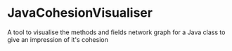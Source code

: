 # JavaCohesionVisualiser
A tool to visualise the methods and fields network graph for a Java class to give an impression of it's cohesion
